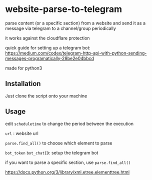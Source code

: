 # website-parse-to-telegram
parse content (or a specific section) from a website and send it as a message via telegram to a channel/group periodically

it works against the cloudflare protection

quick guide for setting up a telegram bot:
https://medium.com/codex/telegram-http-api-with-python-sending-messages-programatically-28be2e04bbcd

made for python3

## Installation

Just clone the script onto your machine

## Usage

edit `scheduletime` to change the period between the execution

`url` : website url

`parse.find_all()` to choose which element to parse

`bot_token` `bot_chatID`: setup the telegram bot

if you want to parse a specific section, use `parse.find_all()`

https://docs.python.org/3/library/xml.etree.elementtree.html
